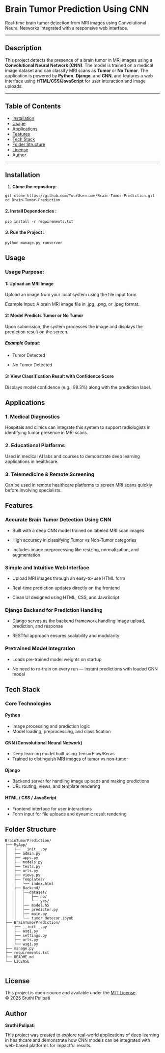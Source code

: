 # Brain Tumor Prediction Using CNN

Real-time brain tumor detection from MRI images using Convolutional Neural Networks integrated with a responsive web interface.

---
## Description

This project detects the presence of a brain tumor in MRI images using a **Convolutional Neural Network (CNN)**. The model is trained on a medical image dataset and can classify MRI scans as **Tumor** or **No Tumor**. The application is powered by **Python**, **Django**, and **CNN**, and features a web interface using **HTML/CSS/JavaScript** for user interaction and image uploads.

---

## Table of Contents

- [Installation](#installation)
- [Usage](#usage)
- [Applications](#applications)
- [Features](#features)
- [Tech Stack](#tech-stack)
- [Folder Structure](#folder-structure)
- [License](#license)
- [Author](#author)

---

## Installation

1. **Clone the repository:**

```
git clone https://github.com/YourUsername/Brain-Tumor-Prediction.git
cd Brain-Tumor-Prediction
```

#### 2. Install Dependencies :
```
pip install -r requirements.txt
```

#### 3. Run the Project :
```
python manage.py runserver
```

## Usage

### Usage Purpose:
#### 1: Upload an MRI Image
Upload an image from your local system using the file input form.

Example Input:
A brain MRI image file in .jpg, .png, or .jpeg format.

#### 2: Model Predicts Tumor or No Tumor
Upon submission, the system processes the image and displays the prediction result on the screen.

##### Example Output:

 - Tumor Detected

 -  No Tumor Detected
#### 3: View Classification Result with Confidence Score
Displays model confidence (e.g., 98.3%) along with the prediction label.

## Applications

### 1. Medical Diagnostics
Hospitals and clinics can integrate this system to support radiologists in identifying tumor presence in MRI scans.

### 2. Educational Platforms
Used in medical AI labs and courses to demonstrate deep learning applications in healthcare.

### 3. Telemedicine & Remote Screening
Can be used in remote healthcare platforms to screen MRI scans quickly before involving specialists.


## Features
### Accurate Brain Tumor Detection Using CNN
- Built with a deep CNN model trained on labeled MRI scan images

- High accuracy in classifying Tumor vs Non-Tumor categories

- Includes image preprocessing like resizing, normalization, and augmentation

### Simple and Intuitive Web Interface
- Upload MRI images through an easy-to-use HTML form

- Real-time prediction updates directly on the frontend

- Clean UI designed using HTML, CSS, and JavaScript

### Django Backend for Prediction Handling
- Django serves as the backend framework handling image upload, prediction, and response

- RESTful approach ensures scalability and modularity

### Pretrained Model Integration
- Loads pre-trained model weights on startup

- No need to re-train on every run — instant predictions with loaded CNN model


## Tech Stack
### Core Technologies
#### Python
- Image processing and prediction logic
- Model loading, preprocessing, and classification

#### CNN (Convolutional Neural Network)
- Deep learning model built using TensorFlow/Keras
- Trained to distinguish MRI images of tumor vs non-tumor

#### Django
- Backend server for handling image uploads and making predictions
- URL routing, views, and template rendering

#### HTML / CSS / JavaScript
- Frontend interface for user interactions
- Form input for file uploads and dynamic result rendering
## Folder Structure

```
BrainTumorPrediction/
├── MyApp/
│   ├── __init__.py
│   ├── admin.py
│   ├── apps.py
│   ├── models.py
│   ├── tests.py
│   ├── urls.py
│   ├── views.py
│   ├── Templates/
│   │   └── index.html
│   ├── Backend/
│   │   ├──dataset/
│   │   │   ├── no/
│   │   │   └── yes/
│   │   ├── model.h5
│   │   ├── predictor.py
│   │   ├── main.py
│   │   └── tumor_detecor.ipynb
├── BrainTumorPrediction/
│   ├── __init__.py
│   ├── asgi.py
│   ├── settings.py
│   ├── urls.py
│   └── wsgi.py
├── manage.py
├── requirements.txt
├── README.md
└── LICENSE
          

```

## License
This project is open-source and available under the [MIT License](LICENSE).  
© 2025 Sruthi Pulipati

## Author
**Sruthi Pulipati**

This project was created to explore real-world applications of deep learning in healthcare and demonstrate how CNN models can be integrated with web-based platforms for impactful results.

